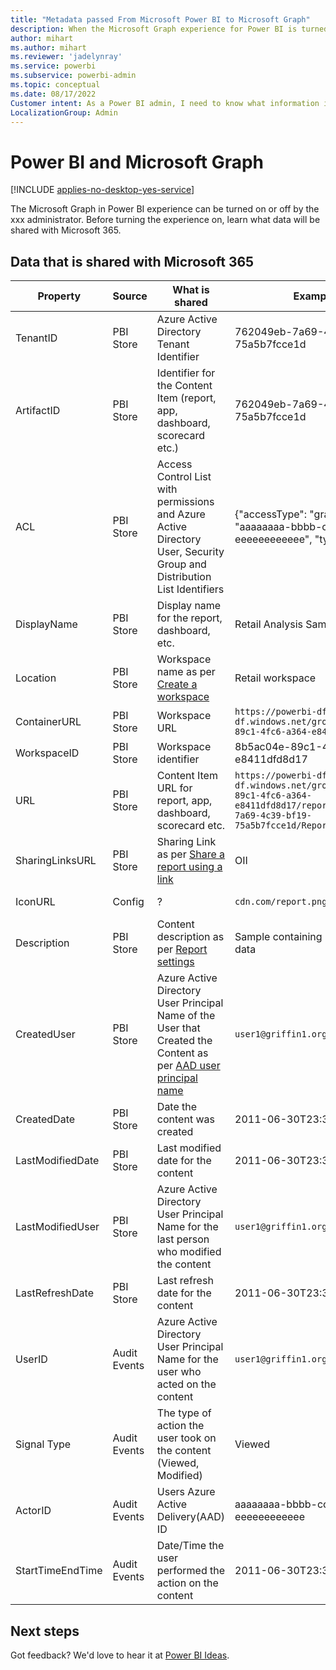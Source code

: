 ```yaml
---
title: "Metadata passed From Microsoft Power BI to Microsoft Graph"
description: When the Microsoft Graph experience for Power BI is turned on, what data is shared with Microsoft 365?
author: mihart
ms.author: mihart
ms.reviewer: 'jadelynray'
ms.service: powerbi
ms.subservice: powerbi-admin
ms.topic: conceptual
ms.date: 08/17/2022
Customer intent: As a Power BI admin, I need to know what information is passed from Power BI and Microsoft Graph to Microsoft 365.
LocalizationGroup: Admin
---
```


# Power BI and Microsoft Graph

[!INCLUDE [applies-no-desktop-yes-service](../includes/applies-no-desktop-yes-service.md)]

The Microsoft Graph in Power BI experience can be turned on or off by the xxx administrator. Before turning the experience on, learn what data will be shared with Microsoft 365.

## Data that is shared with Microsoft 365

|Property  |Source  |What is shared  |Example  | Data classification  |  Storage location  |
|---------|---------|---------|---------|---------|---------|
|TenantID     | PBI Store        |  Azure Active Directory Tenant Identifier       |  762049eb-7a69-4c39-bf19-75a5b7fcce1d       |OII  | SCD  |
|ArtifactID     |    PBI Store     |  Identifier for the Content Item (report, app, dashboard, scorecard etc.)       |   762049eb-7a69-4c39-bf19-75a5b7fcce1d      | OII  |  CD  |
|ACL          |  PBI Store       |   Access Control List with permissions and Azure Active Directory User, Security Group and Distribution List Identifiers      |{"accessType": "grant", "id" : "aaaaaaaa-bbbb-cccc-dddd-eeeeeeeeeeee", "type" : "read" }   |OII  | CD  |
|DisplayName     |   PBI Store      |  Display name for the report, dashboard, etc.       |  Retail Analysis Sample       | Customer content  |  CD  |
|Location     |  PBI Store       |  Workspace name as per [Create a workspace](../collaborate-share/service-create-the-new-workspaces.md)       |  Retail workspace       | Customer content  |  CD  |
|ContainerURL     |  PBI Store       |  Workspace URL       |    `https://powerbi-df.analysis-df.windows.net/groups/8b5ac04e-89c1-4fc6-a364-e8411dfd8d17`     |
|WorkspaceID     |  PBI Store       |   Workspace identifier      |    8b5ac04e-89c1-4fc6-a364-e8411dfd8d17     | OII  |  CD  |
|URL     |  PBI Store       |   Content Item URL for report, app, dashboard, scorecard etc.      |     `https://powerbi-df.analysis-df.windows.net/groups/8b5ac04e-89c1-4fc6-a364-e8411dfd8d17/reports/762049eb-7a69-4c39-bf19-75a5b7fcce1d/ReportSection2`    | OII  |  CD  |
|SharingLinksURL     |  PBI Store       |  Sharing Link as per [Share a report using a link](../collaborate-share/service-share-dashboards.md#share-a-report-via-link)      |   OII      |CD|
|IconURL     |   Config      |    ?     |   `cdn.com/report.png`      | System metadata  |  CD  |
|Description     |  PBI Store       |  Content description as per [Report settings](../create-reports/power-bi-report-settings?tabs=powerbi-desktop.md)      |   Sample containing retail sales data      | Customer content  |  CD  |
|CreatedUser     |  PBI Store       |  Azure Active Directory User Principal Name of the User that Created the Content as per [AAD user principal name](https://docs.microsoft.com/azure/active-directory/hybrid/plan-connect-userprincipalname)       |    `user1@griffin1.org`     | EUII  |  CD  |
|CreatedDate     | PBI Store        |  Date the content was created       |   2011-06-30T23:32:46Z      | System metadata  |  CD  |
|LastModifiedDate     |   PBI Store      |  Last modified date for the content       |    2011-06-30T23:32:46Z     | System metadata  |  CD  |
|LastModifiedUser     |  PBI Store       |   Azure Active Directory User Principal Name for the last person who modified the content      |   `user1@griffin1.org`      |EUII  |  CD  |
|LastRefreshDate     |  PBI Store   | Last refresh date for the content    |  2011-06-30T23:32:46Z   | System metadata |  SIGS  |
|UserID     |   Audit Events  | Azure Active Directory User Principal Name for the user who acted on the content    | `user1@griffin1.org`    | EUII  | SIGS  |
|Signal Type      |  Audit Events   |  The type of action the user took on the content (Viewed, Modified)   |  Viewed   |System metadata |  SIGS  |
|ActorID     |  Audit Events   |  Users Azure Active Delivery(AAD) ID   |  aaaaaaaa-bbbb-cccc-dddd-eeeeeeeeeeee   |EUII  | SIGS  |
|StartTimeEndTime     |  Audit Events   | Date/Time the user performed the action on the content    |  2011-06-30T23:32:46Z   |System metadata |  SIGS  |

## Next steps

Got feedback? We'd love to hear it at [Power BI Ideas](https://ideas.powerbi.com/ideas/).

